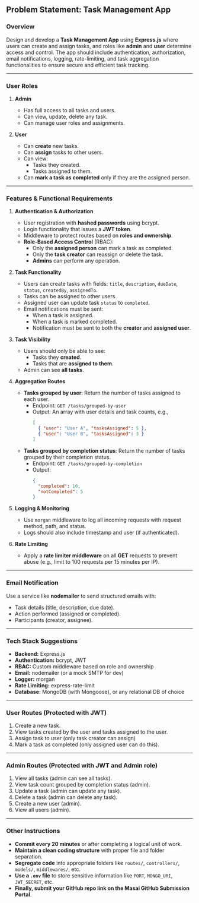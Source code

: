 ## Problem Statement: Task Management App

### Overview

Design and develop a **Task Management App** using **Express.js** where users can create and assign tasks, and roles like **admin** and **user** determine access and control. The app should include authentication, authorization, email notifications, logging, rate-limiting, and task aggregation functionalities to ensure secure and efficient task tracking.

---

### User Roles

1. **Admin**

   - Has full access to all tasks and users.
   - Can view, update, delete any task.
   - Can manage user roles and assignments.

2. **User**
   - Can **create** new tasks.
   - Can **assign** tasks to other users.
   - Can view:
     - Tasks they created.
     - Tasks assigned to them.
   - Can **mark a task as completed** only if they are the assigned person.

---

### Features & Functional Requirements

1. **Authentication & Authorization**

   - User registration with **hashed passwords** using bcrypt.
   - Login functionality that issues a **JWT token**.
   - Middleware to protect routes based on **roles and ownership**.
   - **Role-Based Access Control** (RBAC):
     - Only the **assigned person** can mark a task as completed.
     - Only the **task creator** can reassign or delete the task.
     - **Admins** can perform any operation.

2. **Task Functionality**

   - Users can create tasks with fields: `title`, `description`, `dueDate`, `status`, `createdBy`, `assignedTo`.
   - Tasks can be assigned to other users.
   - Assigned user can update task `status` to `completed`.
   - Email notifications must be sent:
     - When a task is assigned.
     - When a task is marked completed.
     - Notification must be sent to both the **creator** and **assigned user**.

3. **Task Visibility**

   - Users should only be able to see:
     - Tasks they **created**.
     - Tasks that are **assigned to them**.
   - Admin can see **all tasks**.

4. **Aggregation Routes**

   - **Tasks grouped by user**: Return the number of tasks assigned to each user.
     - Endpoint: `GET /tasks/grouped-by-user`
     - Output: An array with user details and task counts, e.g.,
       ```json
       [
         { "user": "User A", "tasksAssigned": 5 },
         { "user": "User B", "tasksAssigned": 3 }
       ]
       ```
   - **Tasks grouped by completion status**: Return the number of tasks grouped by their completion status.
     - Endpoint: `GET /tasks/grouped-by-completion`
     - Output:
       ```json
       {
         "completed": 10,
         "notCompleted": 5
       }
       ```

5. **Logging & Monitoring**

   - Use `morgan` middleware to log all incoming requests with request method, path, and status.
   - Logs should also include timestamp and user (if authenticated).

6. **Rate Limiting**
   - Apply a **rate limiter middleware** on all **GET** requests to prevent abuse (e.g., limit to 100 requests per 15 minutes per IP).

---

### Email Notification

Use a service like **nodemailer** to send structured emails with:

- Task details (title, description, due date).
- Action performed (assigned or completed).
- Participants (creator, assignee).

---

### Tech Stack Suggestions

- **Backend:** Express.js
- **Authentication:** bcrypt, JWT
- **RBAC:** Custom middleware based on role and ownership
- **Email:** nodemailer (or a mock SMTP for dev)
- **Logger:** morgan
- **Rate Limiting:** express-rate-limit
- **Database:** MongoDB (with Mongoose), or any relational DB of choice

---

### **User Routes** (Protected with JWT)

1. Create a new task.
2. View tasks created by the user and tasks assigned to the user.
3. Assign task to user (only task creator can assign)
4. Mark a task as completed (only assigned user can do this).

---

### **Admin Routes** (Protected with JWT and Admin role)

1. View all tasks (admin can see all tasks).
2. View task count grouped by completion status (admin).
3. Update a task (admin can update any task).
4. Delete a task (admin can delete any task).
5. Create a new user (admin).
6. View all users (admin).

---

### **Other Instructions**

- **Commit every 20 minutes** or after completing a logical unit of work.
- **Maintain a clean coding structure** with proper file and folder separation.
- **Segregate code** into appropriate folders like `routes/`, `controllers/`, `models/`, `middlewares/`, etc.
- **Use a `.env` file** to store sensitive information like `PORT`, `MONGO_URI`, `JWT_SECRET`, etc.
- **Finally, submit your GitHub repo link on the Masai GitHub Submission Portal**.
